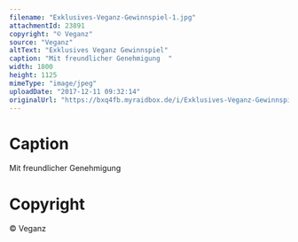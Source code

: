 ```yaml
---
filename: "Exklusives-Veganz-Gewinnspiel-1.jpg"
attachmentId: 23891
copyright: "© Veganz"
source: "Veganz"
altText: "Exklusives Veganz Gewinnspiel"
caption: "Mit freundlicher Genehmigung  "
width: 1800
height: 1125
mimeType: "image/jpeg"
uploadDate: "2017-12-11 09:32:14"
originalUrl: "https://bxq4fb.myraidbox.de/i/Exklusives-Veganz-Gewinnspiel-1.jpg"
---
```


# Caption

Mit freundlicher Genehmigung  

# Copyright

© Veganz
